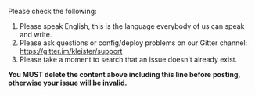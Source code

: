 Please check the following:

1. Please speak English, this is the language everybody of us can speak and write.
2. Please ask questions or config/deploy problems on our Gitter channel: https://gitter.im/kleister/support
3. Please take a moment to search that an issue doesn't already exist.

**You MUST delete the content above including this line before posting, otherwise your issue will be invalid.**
